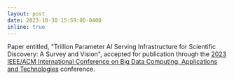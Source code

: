 ```yaml
---
layout: post
date: 2023-10-30 15:59:00-0400
inline: true
---
```


Paper entitled, "Trillion Parameter AI Serving Infrastructure for Scientific Discovery: A Survey and Vision", accepted for publication through the [2023 IEEE/ACM International Conference on Big Data Computing, Applications and Technologies](https://bdcat-conference.org) conference.
